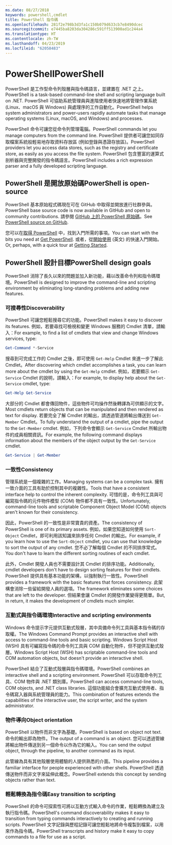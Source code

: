 ```yaml
---
ms.date: 08/27/2018
keywords: powershell,cmdlet
title: PowerShell 指令碼
ms.openlocfilehash: 281f2e798b3d3fa1c150b079d633cb7e8490dcec
ms.sourcegitcommit: e7445ba8203da304286c591ff513900ad1c244a4
ms.translationtype: HT
ms.contentlocale: zh-TW
ms.lasthandoff: 04/23/2019
ms.locfileid: "62058483"
---
```

# <a name="powershell"></a><span data-ttu-id="4259b-103">PowerShell</span><span class="sxs-lookup"><span data-stu-id="4259b-103">PowerShell</span></span>

<span data-ttu-id="4259b-104">PowerShell 是工作型命令列殼層與指令碼語言，並建置在 .NET 之上。</span><span class="sxs-lookup"><span data-stu-id="4259b-104">PowerShell is a task-based command-line shell and scripting language built on .NET.</span></span>
<span data-ttu-id="4259b-105">PowerShell 可協助系統管理員與進階使用者快速地將管理作業系統 (Linux、macOS 與 Windows) 與處理序的工作自動化。</span><span class="sxs-lookup"><span data-stu-id="4259b-105">PowerShell helps system administrators and power-users rapidly automate tasks that manage operating systems (Linux, macOS, and Windows) and processes.</span></span>

<span data-ttu-id="4259b-106">PowerShell 命令可讓您從命令列管理電腦。</span><span class="sxs-lookup"><span data-stu-id="4259b-106">PowerShell commands let you manage computers from the command line.</span></span> <span data-ttu-id="4259b-107">PowerShell 提供者可讓您如同存取檔案系統般輕易地存取資料存放區 (例如登錄與憑證存放區)。</span><span class="sxs-lookup"><span data-stu-id="4259b-107">PowerShell providers let you access data stores, such as the registry and certificate store, as easily as you access the file system.</span></span> <span data-ttu-id="4259b-108">PowerShell 包含豐富的運算式剖析器與完整開發的指令碼語言。</span><span class="sxs-lookup"><span data-stu-id="4259b-108">PowerShell includes a rich expression parser and a fully developed scripting language.</span></span>

## <a name="powershell-is-open-source"></a><span data-ttu-id="4259b-109">PowerShell 是開放原始碼</span><span class="sxs-lookup"><span data-stu-id="4259b-109">PowerShell is open-source</span></span>

<span data-ttu-id="4259b-110">PowerShell 基本原始程式碼現在可在 GitHub 中取得並開放進行社群參與。</span><span class="sxs-lookup"><span data-stu-id="4259b-110">PowerShell base source code is now available in GitHub and open to community contributions.</span></span>
<span data-ttu-id="4259b-111">請參閱 [GitHub 上的 PowerShell 原始碼](https://github.com/powershell/powershell)。</span><span class="sxs-lookup"><span data-stu-id="4259b-111">See [PowerShell source on GitHub](https://github.com/powershell/powershell).</span></span>

<span data-ttu-id="4259b-112">您可以在[取得 PowerShell](https://github.com/PowerShell/PowerShell#get-powershell) 中，找到入門所需的事項。</span><span class="sxs-lookup"><span data-stu-id="4259b-112">You can start with the bits you need at [Get PowerShell](https://github.com/PowerShell/PowerShell#get-powershell).</span></span>
<span data-ttu-id="4259b-113">或者，從[開始使用](https://github.com/PowerShell/PowerShell/blob/master/docs/learning-powershell) \(英文\) 的快速入門開始。</span><span class="sxs-lookup"><span data-stu-id="4259b-113">Or, perhaps, with a quick tour at [Getting Started](https://github.com/PowerShell/PowerShell/blob/master/docs/learning-powershell).</span></span>

## <a name="powershell-design-goals"></a><span data-ttu-id="4259b-114">PowerShell 設計目標</span><span class="sxs-lookup"><span data-stu-id="4259b-114">PowerShell design goals</span></span>

<span data-ttu-id="4259b-115">PowerShell 消除了長久以來的問題並加入新功能，藉以改善命令列和指令碼環境。</span><span class="sxs-lookup"><span data-stu-id="4259b-115">PowerShell is designed to improve the command-line and scripting environment by eliminating long-standing problems and adding new features.</span></span>

### <a name="discoverability"></a><span data-ttu-id="4259b-116">可搜尋性</span><span class="sxs-lookup"><span data-stu-id="4259b-116">Discoverability</span></span>

<span data-ttu-id="4259b-117">PowerShell 可讓您輕鬆搜尋它的功能。</span><span class="sxs-lookup"><span data-stu-id="4259b-117">PowerShell makes it easy to discover its features.</span></span> <span data-ttu-id="4259b-118">例如，若要尋找可檢視和變更 Windows 服務的 Cmdlet 清單，請輸入：</span><span class="sxs-lookup"><span data-stu-id="4259b-118">For example, to find a list of cmdlets that view and change Windows services, type:</span></span>

```powershell
Get-Command *-Service
```

<span data-ttu-id="4259b-119">搜尋到可完成工作的 Cmdlet 之後，即可使用 `Get-Help` Cmdlet 來進一步了解此 Cmdlet。</span><span class="sxs-lookup"><span data-stu-id="4259b-119">After discovering which cmdlet accomplishes a task, you can learn more about the cmdlet by using the `Get-Help` cmdlet.</span></span> <span data-ttu-id="4259b-120">例如，若要顯示 `Get-Service` Cmdlet 的說明，請輸入：</span><span class="sxs-lookup"><span data-stu-id="4259b-120">For example, to display help about the `Get-Service` cmdlet, type:</span></span>

```powershell
Get-Help Get-Service
```

<span data-ttu-id="4259b-121">大部分的 Cmdlet 都會傳回物件，這些物件可均操作然後轉譯為可供顯示的文字。</span><span class="sxs-lookup"><span data-stu-id="4259b-121">Most cmdlets return objects that can be manipulated and then rendered as text for display.</span></span> <span data-ttu-id="4259b-122">若要完全了解 Cmdlet 的輸出，請透過管道將輸出傳送到 `Get-Member` Cmdlet。</span><span class="sxs-lookup"><span data-stu-id="4259b-122">To fully understand the output of a cmdlet, pipe the output to the `Get-Member` cmdlet.</span></span> <span data-ttu-id="4259b-123">例如，下列命令會顯示 `Get-Service` Cmdlet 所輸出物件的成員相關資訊。</span><span class="sxs-lookup"><span data-stu-id="4259b-123">For example, the following command displays information about the members of the object output by the `Get-Service` cmdlet.</span></span>

```powershell
Get-Service | Get-Member
```

### <a name="consistency"></a><span data-ttu-id="4259b-124">一致性</span><span class="sxs-lookup"><span data-stu-id="4259b-124">Consistency</span></span>

<span data-ttu-id="4259b-125">管理系統是一個複雜的工作。</span><span class="sxs-lookup"><span data-stu-id="4259b-125">Managing systems can be a complex task.</span></span> <span data-ttu-id="4259b-126">擁有一致介面的工具有助於控制其中的複雜性。</span><span class="sxs-lookup"><span data-stu-id="4259b-126">Tools that have a consistent interface help to control the inherent complexity.</span></span> <span data-ttu-id="4259b-127">可惜的是，命令列工具與可編寫指令碼的元件物件模型 (COM) 物件都不具有一致性。</span><span class="sxs-lookup"><span data-stu-id="4259b-127">Unfortunately, command-line tools and scriptable Component Object Model (COM) objects aren't known for their consistency.</span></span>

<span data-ttu-id="4259b-128">因此，PowerShell 的一致性是非常寶貴的資產。</span><span class="sxs-lookup"><span data-stu-id="4259b-128">The consistency of PowerShell is one of its primary assets.</span></span> <span data-ttu-id="4259b-129">例如，如果您知道如何使用 `Sort-Object` Cmdlet，即可利用該知識來排序任何 Cmdlet 的輸出。</span><span class="sxs-lookup"><span data-stu-id="4259b-129">For example, if you learn how to use the `Sort-Object` cmdlet, you can use that knowledge to sort the output of any cmdlet.</span></span> <span data-ttu-id="4259b-130">您不必了解每個 Cmdlet 的不同排序常式。</span><span class="sxs-lookup"><span data-stu-id="4259b-130">You don't have to learn the different sorting routines of each cmdlet.</span></span>

<span data-ttu-id="4259b-131">此外，Cmdlet 開發人員也不需要設計其 Cmdlet 的排序功能。</span><span class="sxs-lookup"><span data-stu-id="4259b-131">Additionally, cmdlet developers don't have to design sorting features for their cmdlets.</span></span> <span data-ttu-id="4259b-132">PowerShell 提供具有基本功能的架構，以強制執行一致性。</span><span class="sxs-lookup"><span data-stu-id="4259b-132">PowerShell provides a framework with the basic features that forces consistency.</span></span> <span data-ttu-id="4259b-133">此架構會消除一些留給開發人員的選項。</span><span class="sxs-lookup"><span data-stu-id="4259b-133">The framework eliminates some choices that are left to the developer.</span></span> <span data-ttu-id="4259b-134">但結果會讓 Cmdlet 的開發作業變得更簡單。</span><span class="sxs-lookup"><span data-stu-id="4259b-134">But, in return, it makes the development of cmdlets much simpler.</span></span>

### <a name="interactive-and-scripting-environments"></a><span data-ttu-id="4259b-135">互動式與指令碼環境</span><span class="sxs-lookup"><span data-stu-id="4259b-135">Interactive and scripting environments</span></span>

<span data-ttu-id="4259b-136">Windows 命令提示字元提供互動式殼層，其中具備命令列工具與基本指令碼的存取權。</span><span class="sxs-lookup"><span data-stu-id="4259b-136">The Windows Command Prompt provides an interactive shell with access to command-line tools and basic scripting.</span></span> <span data-ttu-id="4259b-137">Windows Script Host (WSH) 具有可編寫指令碼的命令列工具與 COM 自動化物件，但不提供互動式殼層。</span><span class="sxs-lookup"><span data-stu-id="4259b-137">Windows Script Host (WSH) has scriptable command-line tools and COM automation objects, but doesn't provide an interactive shell.</span></span>

<span data-ttu-id="4259b-138">PowerShell 結合了互動式殼層與指令碼環境。</span><span class="sxs-lookup"><span data-stu-id="4259b-138">PowerShell combines an interactive shell and a scripting environment.</span></span> <span data-ttu-id="4259b-139">PowerShell 可以存取命令列工具、COM 物件與 .NET 類別庫。</span><span class="sxs-lookup"><span data-stu-id="4259b-139">PowerShell can access command-line tools, COM objects, and .NET class libraries.</span></span> <span data-ttu-id="4259b-140">這個功能組合會擴充互動式使用者、指令碼寫入器與系統管理員的能力。</span><span class="sxs-lookup"><span data-stu-id="4259b-140">This combination of features extends the capabilities of the interactive user, the script writer, and the system administrator.</span></span>

### <a name="object-orientation"></a><span data-ttu-id="4259b-141">物件導向</span><span class="sxs-lookup"><span data-stu-id="4259b-141">Object orientation</span></span>

<span data-ttu-id="4259b-142">PowerShell 以物件而非文字為基礎。</span><span class="sxs-lookup"><span data-stu-id="4259b-142">PowerShell is based on object not text.</span></span> <span data-ttu-id="4259b-143">命令的輸出即為物件。</span><span class="sxs-lookup"><span data-stu-id="4259b-143">The output of a command is an object.</span></span> <span data-ttu-id="4259b-144">您可以透過管線將輸出物件傳送到另一個命令以作為它的輸入。</span><span class="sxs-lookup"><span data-stu-id="4259b-144">You can send the output object, through the pipeline, to another command as its input.</span></span>

<span data-ttu-id="4259b-145">此管線為具有其他殼層使用體驗的人提供熟悉的介面。</span><span class="sxs-lookup"><span data-stu-id="4259b-145">This pipeline provides a familiar interface for people experienced with other shells.</span></span> <span data-ttu-id="4259b-146">PowerShell 透過傳送物件而非文字來延伸此概念。</span><span class="sxs-lookup"><span data-stu-id="4259b-146">PowerShell extends this concept by sending objects rather than text.</span></span>

### <a name="easy-transition-to-scripting"></a><span data-ttu-id="4259b-147">輕鬆轉換為指令碼</span><span class="sxs-lookup"><span data-stu-id="4259b-147">Easy transition to scripting</span></span>

<span data-ttu-id="4259b-148">PowerShell 的命令可探索性可將以互動方式輸入命令的作業，輕鬆轉換為建立及執行指令碼。</span><span class="sxs-lookup"><span data-stu-id="4259b-148">PowerShell's command discoverability makes it easy to transition from typing commands interactively to creating and running scripts.</span></span> <span data-ttu-id="4259b-149">PowerShell 文字記錄與歷程記錄可讓您輕鬆地將命令複製到檔案，以用來作為指令碼。</span><span class="sxs-lookup"><span data-stu-id="4259b-149">PowerShell transcripts and history make it easy to copy commands to a file for use as a script.</span></span>
